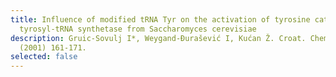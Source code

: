 ```yaml
---
title: Influence of modified tRNA Tyr on the activation of tyrosine catalyzed by
  tyrosyl-tRNA synthetase from Saccharomyces cerevisiae
description: Gruic-Sovulj I*, Weygand-Đurašević I, Kućan Ž. Croat. Chem. Acta 74
  (2001) 161-171.
selected: false
---
```

